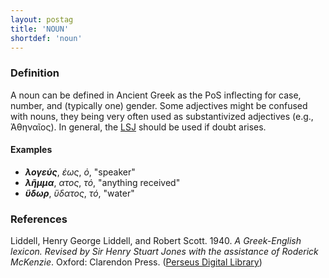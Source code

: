 ```yaml
---
layout: postag
title: 'NOUN'
shortdef: 'noun'
---
```


### Definition

A noun can be defined in Ancient Greek as the PoS inflecting for case, number, and (typically one) gender. Some adjectives might be confused with nouns, they being very often used as substantivized adjectives (e.g., Ἀθηναῖος). In general, the <a href="http://www.perseus.tufts.edu/hopper/resolveform?redirect=true" target="_blank">LSJ</a> should be used if doubt arises.

#### Examples

* <b>_λογεύς_</b>, _έως_, _ὁ_, "speaker"
* <b>_λῆμμα_</b>, _ατος_, _τό_, "anything received"
* <b>_ὕδωρ_</b>,  _ὕδατος_, _τό_, "water"

### References
Liddell, Henry George Liddell, and Robert Scott. 1940. _A Greek-English lexicon. Revised by Sir Henry Stuart Jones with the assistance of Roderick McKenzie_. Oxford: Clarendon Press. (<a  href="http://www.perseus.tufts.edu/hopper/resolveform?redirect=true" target="_blank">Perseus Digital Library</a>)
